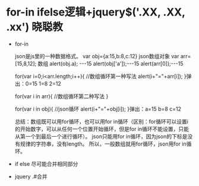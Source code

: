 # for-in ifelse逻辑+jquery$('.XX, .XX, .xx') 晓聪教 #

- for-in

	json是js里的一种数据格式。
	var obj={a:15,b:8,c:12} json数组对象 
	var arr=[15,8,12]; 数组
	alert(obj.a); ---15
	alert(obj['a']);---15
	alert(arr[0]);---15
	
	
	for(var i=0;i<arr.length;i++){ //数组循环第一种写法
	alert(i+"="+arr[i]);
	}弹出：0=15 1=8 2=12
	
	for(var i in arr){ //数组循环第二种写法
	}
	
	for(var i in obj){ //json循环
	alert(i+"="+obj[i]);
	}弹出：a=15 b=8 c=12
	
	总结：数组既可以用for循环，也可以用for in循环（区别：for循环可以设置i的开始数字，可以从任何一个位置开始循环，但是for in循环不能设置，只能从第一个到最后一个进行循环）。
	json只能用for in循环，因为json的下标是没有规律的字符串，没有length。
	所以，一般数组就用for循环，json用for in循环。

- if else 尽可能合并相同部分

- jquery .#合并